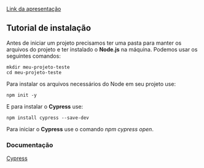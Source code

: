 [Link da apresentação](https://www.canva.com/design/DAGmKOaIf6k/eqp8reFLDW8zvAsASLUM7A/edit?utm_content=DAGmKOaIf6k&utm_campaign=designshare&utm_medium=link2&utm_source=sharebutton)

## Tutorial de instalação

Antes de iniciar um projeto precisamos ter uma pasta para manter os arquivos do projeto e ter instalado o **Node.js** na máquina. 
Podemos usar os seguintes comandos:
```
mkdir meu-projeto-teste
cd meu-projeto-teste
```

Para instalar os arquivos necessários do Node em seu projeto use:
```
npm init -y
```

E para instalar o **Cypress** use:
```
npm install cypress --save-dev
```

Para iniciar o **Cypress** use o comando _npm cypress open_.

### Documentação

[Cypress](https://docs.cypress.io/app/get-started/install-cypress)

